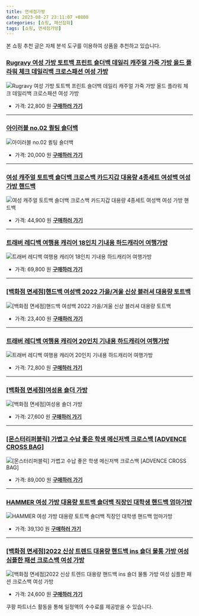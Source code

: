 ```yaml
---
title: 면세점가방
date: 2023-08-27 23:11:07 +0800
categories: [쇼핑, 패션잡화]
tags: [쇼핑, 면세점가방]
---
```

본 쇼핑 추천 글은 자체 분석 도구를 이용하여 상품을 추천하고 있습니다.
### [Rugravy 여성 가방 토트백 프린트 숄더백 데일리 캐주얼 가죽 가방 올드 플라워 체크 데일리백 크로스패션 여성 가방](https://link.coupang.com/re/AFFSDP?lptag=AF1030537&pageKey=7107437412&itemId=17757841265&vendorItemId=84922192251&traceid=V0-153-1c3a460183c74756&requestid=20230906231107309289515104&token=31850C%7CMIXED)
![Rugravy 여성 가방 토트백 프린트 숄더백 데일리 캐주얼 가죽 가방 올드 플라워 체크 데일리백 크로스패션 여성 가방](https://ads-partners.coupang.com/image1/lb3qlBvK3-bFy0wflS2iEtLdyMJ9rCDLTUgmMJAJZFVvCszYVFR_zbzGrc6-XI4LIQEBQ2OrsS5FU8HaIUm0Q-MshRE8dCndK6Ip_sLqGujBF-NXZJ3JEUNd-x7zwoLzICQyW5JBlmIjm4cTgyfYaht5088eXjuNv9ffogFVpPI-kRU8ewOsZYDob6dOSPKuAqz4EvPde5KjyWE8jYp5Dxnfv2OTKyidaDPgZWSP_LdHutj5j3ONT8sKlQSbBn1AxkKykDXR68sAvnwAiCH-HG7oaLgX3vULEJhFJLe03ynm)
- 가격: 22,800 원
[**구매하러 가기**](https://link.coupang.com/re/AFFSDP?lptag=AF1030537&pageKey=7107437412&itemId=17757841265&vendorItemId=84922192251&traceid=V0-153-1c3a460183c74756&requestid=20230906231107309289515104&token=31850C%7CMIXED)
---
### [아이러블 no.02 퀼팅 숄더백](https://link.coupang.com/re/AFFSDP?lptag=AF1030537&pageKey=7093300775&itemId=17683147401&vendorItemId=84848328973&traceid=V0-153-e8bc3650ee47a86c&clickBeacon=Ca%2Fplz9hAgMMtpKIkpW9hnib3ctPmJ2bSTpP8Ujel%2F%2BdRmQaKTlXb%2FAS%2Fgs%2FYMZXkBV5WTCTa1je25GPmHH9IzqAJpyIOFTSVk4SbRJih4ZvO%2FvrqCD7RCmplqb2VkTTd2TMJzelWcK1FeGAyFW7KhPtDL%2Fp%2BXvTBuMamR%2FchdhjwKCbUONevxpFi0SWSYQtXA%2BYMjMpffTqSqepnV6IKLoRszF6haAMJwcSNPYCMvDFZk2sg4%2B8ZpldCkJEj3Q%2FSmtN6aW6zhrc%2BgvBjV%2FBw8Gug3ZZIEE6C4qZYHn77SOXeDm0SDqXOxT7PvIB2B%2B238KIucdmfZ5Dt%2BMSF8wDWVZbGY98GoUKLsUUYhTXIo0DUSx4SpEtKrMLq%2FAdUjafqifuldl62LeWpH%2FQq%2BuufFw%2BwKKgXADvv5Rs6PrqD%2Ba2fRQCeUInyIjAI8NwwCdIZfGml56iPB6V1sGV7zyybCykL7fE%2BLA29%2BLH6OtK9EJJr1ouNDALoKMbvH4N%2FcJzO%2BOv2E3VET3YELQcOoSORTldW2n33Z%2BoCC7VKgF3HnlekDdb7VCVSGQ2tpmTL9lJNhwxtfxaRZAIdkqaYZjR6Rik8XG7KtnpedTaJ0GXOnFk9UEWq61g5DKYSIVu0k3%2BLidtLI5R8bbliEkvpgvU0Zd%2FB%2Bc4n3TXtAUscEOO20iv08YmtZTZgmU7rFv00D1nRd2WpEOvj6QQaekKbElAy6DFHgXhEUBO5VWC1H5ZlhGSkt53VAGkE%2FYvn4FAKpRr25vI5DYLmRRPOMiT2cK86B6DSP%2FQR3TtvfQjjqNUousdcZw5OyoQN6vXsfWm%2B0y3HNh2YBxIQcYbsK71100hQK2ilFOAGrl%2F07sW1m0sfyMhlMLyWkmZtYwdeFmCFQ%2Fo&requestid=20230906231107309289515104&token=31850C%7CMIXED)
![아이러블 no.02 퀼팅 숄더백](https://ads-partners.coupang.com/image1/pnhcTUgoVg8EaC6FpgMiCPEPufy9OeHicvVAv90lRSzXBX5P7pe4xquj3xjMGKkIiYvATy7ip-yb0bxnosQQLTP5i-kOkyMW93Y2cNfUBd8ZnKavZMIcfflqtSElWbcGGdAUKJQWxv3k-hhZcbEDyy9IgEb4hIYwY9akICGSX2UgBlMPV_ZN_rcLuh7SdGeRy0PyoxRwsbukUTr0fIMz1n9OcyhEP0nmM8cDCD49WL2j4CHeAfhMkgVnnKMzNoB5wRDnZXkAL3Yq_j5qJBQA4CawQRjeCA==)
- 가격: 20,000 원
[**구매하러 가기**](https://link.coupang.com/re/AFFSDP?lptag=AF1030537&pageKey=7093300775&itemId=17683147401&vendorItemId=84848328973&traceid=V0-153-e8bc3650ee47a86c&clickBeacon=Ca%2Fplz9hAgMMtpKIkpW9hnib3ctPmJ2bSTpP8Ujel%2F%2BdRmQaKTlXb%2FAS%2Fgs%2FYMZXkBV5WTCTa1je25GPmHH9IzqAJpyIOFTSVk4SbRJih4ZvO%2FvrqCD7RCmplqb2VkTTd2TMJzelWcK1FeGAyFW7KhPtDL%2Fp%2BXvTBuMamR%2FchdhjwKCbUONevxpFi0SWSYQtXA%2BYMjMpffTqSqepnV6IKLoRszF6haAMJwcSNPYCMvDFZk2sg4%2B8ZpldCkJEj3Q%2FSmtN6aW6zhrc%2BgvBjV%2FBw8Gug3ZZIEE6C4qZYHn77SOXeDm0SDqXOxT7PvIB2B%2B238KIucdmfZ5Dt%2BMSF8wDWVZbGY98GoUKLsUUYhTXIo0DUSx4SpEtKrMLq%2FAdUjafqifuldl62LeWpH%2FQq%2BuufFw%2BwKKgXADvv5Rs6PrqD%2Ba2fRQCeUInyIjAI8NwwCdIZfGml56iPB6V1sGV7zyybCykL7fE%2BLA29%2BLH6OtK9EJJr1ouNDALoKMbvH4N%2FcJzO%2BOv2E3VET3YELQcOoSORTldW2n33Z%2BoCC7VKgF3HnlekDdb7VCVSGQ2tpmTL9lJNhwxtfxaRZAIdkqaYZjR6Rik8XG7KtnpedTaJ0GXOnFk9UEWq61g5DKYSIVu0k3%2BLidtLI5R8bbliEkvpgvU0Zd%2FB%2Bc4n3TXtAUscEOO20iv08YmtZTZgmU7rFv00D1nRd2WpEOvj6QQaekKbElAy6DFHgXhEUBO5VWC1H5ZlhGSkt53VAGkE%2FYvn4FAKpRr25vI5DYLmRRPOMiT2cK86B6DSP%2FQR3TtvfQjjqNUousdcZw5OyoQN6vXsfWm%2B0y3HNh2YBxIQcYbsK71100hQK2ilFOAGrl%2F07sW1m0sfyMhlMLyWkmZtYwdeFmCFQ%2Fo&requestid=20230906231107309289515104&token=31850C%7CMIXED)
---
### [여성 캐주얼 토트백 숄더백 크로스백 카드지갑 대용량 4종세트 여성백 여성 가방 핸드백](https://link.coupang.com/re/AFFSDP?lptag=AF1030537&pageKey=7405561759&itemId=19176652938&vendorItemId=86587339160&traceid=V0-153-6488a65bdbc027e7&requestid=20230906231107309289515104&token=31850C%7CMIXED)
![여성 캐주얼 토트백 숄더백 크로스백 카드지갑 대용량 4종세트 여성백 여성 가방 핸드백](https://ads-partners.coupang.com/image1/GGi3y6BaXSAcXToeGB7pAnPCIKACGPdNWIo2JCQXbo64nlBwTf3OPgOPwFFpVZej3TdMUa5OzrTzwQXYEFDBINE56PWQKNVsC1cgpfsn8YbcpnpnVP4dXtjh1Snc0c3bVgiT3AhDzXwF7AYR8TNY6PlUeFZ5u3cpFZM3-hyDw8CEEKarY3e5E3V23Nx21-ASltarr0LWHYq96wi8D7DgzOm5v83EIc7No2vgwMaVEQHsGVov4L10nQiT5VTONuiJBn4iRBMbTSfYMF-AWDrG1IihCs4oP5b33FZUERxhHg==)
- 가격: 44,900 원
[**구매하러 가기**](https://link.coupang.com/re/AFFSDP?lptag=AF1030537&pageKey=7405561759&itemId=19176652938&vendorItemId=86587339160&traceid=V0-153-6488a65bdbc027e7&requestid=20230906231107309289515104&token=31850C%7CMIXED)
---
### [트래버 레디백 여행용 캐리어 18인치 기내용 하드캐리어 여행가방](https://link.coupang.com/re/AFFSDP?lptag=AF1030537&pageKey=7409571568&itemId=19195216269&vendorItemId=86312709973&traceid=V0-153-d4fedc5d43ea65d5&clickBeacon=Ca%2Fplz9hAgMMtpKIkpW9hnib3ctPmJ2bSTpP8Ujel%2F%2BdRmQaKTlXb%2FAS%2Fgs%2FYMZXkBV5WTCTa1je25GPmHH9IzqAJpyIOFTSVk4SbRJih4bJlZViUWl2EClvdG9CUSwld2TMJzelWcK1FeGAyFW7Kv4cu1ocVVvfAzTkd65qJfP4kMp1iAVdN9s3Ae2snzGWXA%2BYMjMpffTqSqepnV6IKLoRszF6haAMJwcSNPYCMvDFZk2sg4%2B8ZpldCkJEj3Q%2FSmtN6aW6zhrc%2BgvBjV%2FBw7upAjfmH%2FF19PJfAnTng8OEurJqOBeXeptD8Fq%2FSs1UwHBdNUfGtWt30s4%2Fea0sZzhPfzlBYUcPW9IyEJTcvqHueWWQGovesgRb2Oz6jx3g%2FuymWBLXy9Dopjrr0C%2BgxN%2Fv0763x6TVxIlD%2FO%2Fc7j1j1TQFxFbvCCDKcVYkOdPViUApZkugJ876MBdeQ4Bsdl7ZOU%2BHdoneN8wqNTwSQmPgpfK4vZKOKDtamsiW3VdSzG1tXAhjgyotTBaBnE3wEAV%2Fwm4pe1BK%2FbHehqqvXJwXJQXkCt5MDVW%2BnPoPxy%2BHmh3FxHJ5YZmfqgNiqm%2FzussvXHc72sDsnKQ4FoYwAzwXX4NP%2BT8J4Fs7U6oL%2BQhu1nSbn7aOdH%2FYAWeB7%2Fz89QppQbmO31%2BV99yaFOCN0SGaReu0%2BOpigwvLL2BxQm5G%2Bfo%2FCatBdMbu3kefnPAtUimkRohBEdDqdVZY0cwpC2k6x3L6x6nwdEcLnC4ulFLE3G6BKPuBLGnOQd1gEBCKr6DEgkvtFBf049p513kTqwIKnt3Dv84fKuvX9Y9%2BpxZuP1rgCKluxzpC6hwexW8SPBtUVHqLazOPbwiCBtw%2BaCxhEPzeu3MLJm2nYk5pF9LA&requestid=20230906231107309289515104&token=31850C%7CMIXED)
![트래버 레디백 여행용 캐리어 18인치 기내용 하드캐리어 여행가방](https://ads-partners.coupang.com/image1/dPWPw1OK6EYGPPdMdFxBMR58k7Jnp0g8DINVjg7rXrZjlAG7Qd4oo1OGHidV6rXTxY8zIBz9ofwNlGdvJEjPRC0tBRD9VGAKDHbBjCjOra-xv6ndbr8PemQQHGRAwP8IYjUoH4RmE9MUGBM-G7o53RhQaLbiQxcFrHhqxZJjS1DTocliHeUTsKQMNa3B8OxS3eL--0Z78-bm6y3xc56kkAH45ljG1HQrGjSaZzhEW1hBVl5qnwVN68neIALRQw1wg-nTEADzETIRZVnOsK3DQA5aV2NLs3TcYDsIyzahsmiO5cc1)
- 가격: 69,800 원
[**구매하러 가기**](https://link.coupang.com/re/AFFSDP?lptag=AF1030537&pageKey=7409571568&itemId=19195216269&vendorItemId=86312709973&traceid=V0-153-d4fedc5d43ea65d5&clickBeacon=Ca%2Fplz9hAgMMtpKIkpW9hnib3ctPmJ2bSTpP8Ujel%2F%2BdRmQaKTlXb%2FAS%2Fgs%2FYMZXkBV5WTCTa1je25GPmHH9IzqAJpyIOFTSVk4SbRJih4bJlZViUWl2EClvdG9CUSwld2TMJzelWcK1FeGAyFW7Kv4cu1ocVVvfAzTkd65qJfP4kMp1iAVdN9s3Ae2snzGWXA%2BYMjMpffTqSqepnV6IKLoRszF6haAMJwcSNPYCMvDFZk2sg4%2B8ZpldCkJEj3Q%2FSmtN6aW6zhrc%2BgvBjV%2FBw7upAjfmH%2FF19PJfAnTng8OEurJqOBeXeptD8Fq%2FSs1UwHBdNUfGtWt30s4%2Fea0sZzhPfzlBYUcPW9IyEJTcvqHueWWQGovesgRb2Oz6jx3g%2FuymWBLXy9Dopjrr0C%2BgxN%2Fv0763x6TVxIlD%2FO%2Fc7j1j1TQFxFbvCCDKcVYkOdPViUApZkugJ876MBdeQ4Bsdl7ZOU%2BHdoneN8wqNTwSQmPgpfK4vZKOKDtamsiW3VdSzG1tXAhjgyotTBaBnE3wEAV%2Fwm4pe1BK%2FbHehqqvXJwXJQXkCt5MDVW%2BnPoPxy%2BHmh3FxHJ5YZmfqgNiqm%2FzussvXHc72sDsnKQ4FoYwAzwXX4NP%2BT8J4Fs7U6oL%2BQhu1nSbn7aOdH%2FYAWeB7%2Fz89QppQbmO31%2BV99yaFOCN0SGaReu0%2BOpigwvLL2BxQm5G%2Bfo%2FCatBdMbu3kefnPAtUimkRohBEdDqdVZY0cwpC2k6x3L6x6nwdEcLnC4ulFLE3G6BKPuBLGnOQd1gEBCKr6DEgkvtFBf049p513kTqwIKnt3Dv84fKuvX9Y9%2BpxZuP1rgCKluxzpC6hwexW8SPBtUVHqLazOPbwiCBtw%2BaCxhEPzeu3MLJm2nYk5pF9LA&requestid=20230906231107309289515104&token=31850C%7CMIXED)
---
### [[백화점 면세점]핸드백 여성백 2022 가을/겨울 신상 블러셔 대용량 토트백](https://link.coupang.com/re/AFFSDP?lptag=AF1030537&pageKey=6420943847&itemId=13814590054&vendorItemId=81064861380&traceid=V0-153-63f08ff44a282a6e&requestid=20230906231107309289515104&token=31850C%7CMIXED)
![[백화점 면세점]핸드백 여성백 2022 가을/겨울 신상 블러셔 대용량 토트백](https://ads-partners.coupang.com/image1/inabX9eYdDfsCG4UiqbxI82g0QL9rzaxnwLSeC0jsM9rkD0k1YfFXxLFnLhOzgECzcXrQGLQmkXDjWWZAxOP65t-66E1-WXg7I8zJLpAh_4BoL-WW9GZy6raUZoWs_6jNBO8NtbAnVTOrLm-xD4TFzCBVnRvE3W-nvSUL2HebU7sQlFWWj-GUzaGoMsO4ArKtGUcjEpJ_U9jkgTb0uRrVaRWCHO5eQJl8VN56mML0WTbDzVe0AN4EHS77pleGFjM301wmN76un2QOhqzJpNDEkGXeYrNj5hqJW7gBcka4w==)
- 가격: 23,400 원
[**구매하러 가기**](https://link.coupang.com/re/AFFSDP?lptag=AF1030537&pageKey=6420943847&itemId=13814590054&vendorItemId=81064861380&traceid=V0-153-63f08ff44a282a6e&requestid=20230906231107309289515104&token=31850C%7CMIXED)
---
### [트래버 레디백 여행용 캐리어 20인치 기내용 하드캐리어 여행가방](https://link.coupang.com/re/AFFSDP?lptag=AF1030537&pageKey=7322419845&itemId=18783437750&vendorItemId=85914760873&traceid=V0-153-af94964bda856b2b&clickBeacon=Ca%2Fplz9hAgMMtpKIkpW9hnib3ctPmJ2bSTpP8Ujel%2F%2BdRmQaKTlXb%2FAS%2Fgs%2FYMZXkBV5WTCTa1je25GPmHH9IzqAJpyIOFTSVk4SbRJih4ayhU3tv2BCg9BfN%2B3f5WBfd2TMJzelWcK1FeGAyFW7KlW8nAHFkO2QyXTE5V%2Bpw%2FxLrI9pMSQJhY1jOUCx156PXA%2BYMjMpffTqSqepnV6IKLoRszF6haAMJwcSNPYCMvDFZk2sg4%2B8ZpldCkJEj3Q%2FSmtN6aW6zhrc%2BgvBjV%2FBw15%2FdzN7Z0%2FPbLywbdXEMcOKgWdSvtSjlf3Q5U0HuQ2u38KIucdmfZ5Dt%2BMSF8wDWVZbGY98GoUKLsUUYhTXIo3jugrMMu7b5fGWceVLaD1Jqifuldl62LeWpH%2FQq%2BuufFw%2BwKKgXADvv5Rs6PrqD%2BbzAjA9DHvN7APiXbMnRkVe0Ndo2O%2ByPefbl%2BvAOD9LsIhV4nPlaYXTMO9Zuc%2F07vIanwVbKiZvokKoEcey2wEiZXxCtb7vzMzM6oB1O9ilTwY1Z%2BhDM6rmVBI4OOMLsFqrAiX9kYI3HlZ8%2BryfOpNCmqdjAHcogznYt4N%2FjBgpeDAomAc%2FO3ECVYvYnUb86b029BK%2FQO0ZvNSrSufaq7tnEZ8uOPqkG%2FimHBQChT3Y9LQ26FOsF%2Fxy8odjkcYCFZ2p0mGpXEAEs%2BwnTTfmDHrJmtuj37NmjrDObDXeJOlMogJyy50CZGNHyXZKigM9cXcbGnL9%2FTvjP%2FC7Pp6EyFCJRklK%2FLjcgYh%2BC6f86BcFz42EsTzrPX6SYQSogSh2UbDsGsc0Zmuinwfrg7jhcNlsDFo2muobKW0557tlXLswj%2BaxBjpBcyRLDWJbc3bgno%2BzH%2BRRttXcbsRXzS1urgdk&requestid=20230906231107309289515104&token=31850C%7CMIXED)
![트래버 레디백 여행용 캐리어 20인치 기내용 하드캐리어 여행가방](https://ads-partners.coupang.com/image1/mTBR_48PcLj27UH5mUp6vvKEN_aTcs0GGBKiPaw0_o7z7RI8liMd_zvA-11Hl8E6VXZFMUJB8WmZdVKnF8qFvEpTgll6iahFHS6tjiUctWGfRRLJdUU3Mklvwf7lQBAGkCro9HGQcrH4jjj0fT_QItSYlMBs7W1WsuHfda7550YrWulMTZuGwf9xcDDybBOR8lFKsMnBAB1Gr7pynoqHIztXpyt-HAi3KY816cpOGvygzJV1bzbwrlxEYg80OU6muOH_FyRYzn4Dw3akFKgkAZlE5Ud4EiC-86XmPN2mZi0k-wxEZw==)
- 가격: 72,800 원
[**구매하러 가기**](https://link.coupang.com/re/AFFSDP?lptag=AF1030537&pageKey=7322419845&itemId=18783437750&vendorItemId=85914760873&traceid=V0-153-af94964bda856b2b&clickBeacon=Ca%2Fplz9hAgMMtpKIkpW9hnib3ctPmJ2bSTpP8Ujel%2F%2BdRmQaKTlXb%2FAS%2Fgs%2FYMZXkBV5WTCTa1je25GPmHH9IzqAJpyIOFTSVk4SbRJih4ayhU3tv2BCg9BfN%2B3f5WBfd2TMJzelWcK1FeGAyFW7KlW8nAHFkO2QyXTE5V%2Bpw%2FxLrI9pMSQJhY1jOUCx156PXA%2BYMjMpffTqSqepnV6IKLoRszF6haAMJwcSNPYCMvDFZk2sg4%2B8ZpldCkJEj3Q%2FSmtN6aW6zhrc%2BgvBjV%2FBw15%2FdzN7Z0%2FPbLywbdXEMcOKgWdSvtSjlf3Q5U0HuQ2u38KIucdmfZ5Dt%2BMSF8wDWVZbGY98GoUKLsUUYhTXIo3jugrMMu7b5fGWceVLaD1Jqifuldl62LeWpH%2FQq%2BuufFw%2BwKKgXADvv5Rs6PrqD%2BbzAjA9DHvN7APiXbMnRkVe0Ndo2O%2ByPefbl%2BvAOD9LsIhV4nPlaYXTMO9Zuc%2F07vIanwVbKiZvokKoEcey2wEiZXxCtb7vzMzM6oB1O9ilTwY1Z%2BhDM6rmVBI4OOMLsFqrAiX9kYI3HlZ8%2BryfOpNCmqdjAHcogznYt4N%2FjBgpeDAomAc%2FO3ECVYvYnUb86b029BK%2FQO0ZvNSrSufaq7tnEZ8uOPqkG%2FimHBQChT3Y9LQ26FOsF%2Fxy8odjkcYCFZ2p0mGpXEAEs%2BwnTTfmDHrJmtuj37NmjrDObDXeJOlMogJyy50CZGNHyXZKigM9cXcbGnL9%2FTvjP%2FC7Pp6EyFCJRklK%2FLjcgYh%2BC6f86BcFz42EsTzrPX6SYQSogSh2UbDsGsc0Zmuinwfrg7jhcNlsDFo2muobKW0557tlXLswj%2BaxBjpBcyRLDWJbc3bgno%2BzH%2BRRttXcbsRXzS1urgdk&requestid=20230906231107309289515104&token=31850C%7CMIXED)
---
### [[백화점 면세점]여성용 숄더 가방](https://link.coupang.com/re/AFFSDP?lptag=AF1030537&pageKey=6420929499&itemId=13814518662&vendorItemId=81064790486&traceid=V0-153-4889db1cf6a47589&requestid=20230906231107309289515104&token=31850C%7CMIXED)
![[백화점 면세점]여성용 숄더 가방](https://ads-partners.coupang.com/image1/oo4g4kP4XNUYj7slogcvnJlgjZhx_Af1XjQYLcFiKykUVgh0NopbA816sWouMf9rqTjgxeaMoqeNu4Il9NhI35zUbteCe1y9MsfmsUwFesLNVRY8m_lbS_-e9k_BgsuMm0IRyirB6jZOLyDjOdaJBmGEbKVOh4nMATC6HQAyTvAJugMfXQ5z6W3ISoVXrdGFQNve-H9xZY4-IQ2rRuIm5NN84pnp27esSo_IWk0wktboV2S0-qXt0WzjVFibgBWf_Fs17ytGa3EcZz8prSG5Dx4RNT1m8YkQyk5za04NwLHF)
- 가격: 27,600 원
[**구매하러 가기**](https://link.coupang.com/re/AFFSDP?lptag=AF1030537&pageKey=6420929499&itemId=13814518662&vendorItemId=81064790486&traceid=V0-153-4889db1cf6a47589&requestid=20230906231107309289515104&token=31850C%7CMIXED)
---
### [[몬스터리퍼블릭] 가볍고 수납 좋은 학생 메신저백 크로스백 [ADVENCE CROSS BAG]](https://link.coupang.com/re/AFFSDP?lptag=AF1030537&pageKey=7477900756&itemId=19526714197&vendorItemId=86618584561&traceid=V0-153-23fdf458f347f5fc&clickBeacon=Ca%2Fplz9hAgMMtpKIkpW9hnib3ctPmJ2bSTpP8Ujel%2F%2BdRmQaKTlXb%2FAS%2Fgs%2FYMZXkBV5WTCTa1je25GPmHH9IzqAJpyIOFTSVk4SbRJih4adgKjXR%2BJhW%2B6L9MIja6nDd2TMJzelWcK1FeGAyFW7KvhV%2FWqNQ9reHnjh6m8HF%2BcZJ3aozYIIQikLqBNMo6QtXA%2BYMjMpffTqSqepnV6IKLoRszF6haAMJwcSNPYCMvDFZk2sg4%2B8ZpldCkJEj3Q%2F1R36a9um6F6PBZtRXntpBSUEun2%2FZ%2F8mEXj1akSIalhbF2aqi2uYysT4uTMO1IJBmZr7N0%2Fa7zQcaCZ3h3vmHCk4ZvgzMGL8cjdYlj2g%2FCbUl9LEIoIyXvi4UuqVkjrsrWS96FEnfymD434udz%2FaGmAOG7hEnNdb%2BAQutLFbtWt84EWfNBYfvdCfLxXABlzjCTPn9D9ENljIIn35NP0vhCfDy9GSEgmYvvaBRj70l6tekDdb7VCVSGQ2tpmTL9lJo%2BTxTw9TMsDReqDyImEAMc87ekDdhWQp%2F2Zg243yDyrSmwgYroc4K9iKISTMm4hAvkmX6mdrEH0CvJQMeDw2PFG2uVVqs82GAjwhF4OgOCYKL%2BktvDe%2B8%2BulX8np%2FHyo%2FRjzPoTZDA3dHNSdpt819lI1DRGHJrR%2BjGTEdO6aozpq%2BrGKWqaNN20KlucKwR1skXNbj77c%2F%2BCqcOlO%2Bgvdez3RRKyDvuwXzWFxs67AEjN5LkPjXe9JDTyX7Y7Pe3wo3RAJR68klMkvsoEzI0yfDtjWpx%2FNhf%2FIE%2BvL%2FtSc4GYklfg8CKYZ%2Bsr065pe7fIy95rXuiJ8GMPqA58grsPC4GybkSew2orPK4ESMblGADsN9VYv8cwKYQuXvI%2FOhqb9&requestid=20230906231107309289515104&token=31850C%7CMIXED)
![[몬스터리퍼블릭] 가볍고 수납 좋은 학생 메신저백 크로스백 [ADVENCE CROSS BAG]](https://ads-partners.coupang.com/image1/5uw2teqh4dkkicKl5hXQtths_OQ04K1BJcTltw9c8_EXmdY_w4ZZTMfQdWZQS-wjRFwhALv6mu9xKpZERLbojRvjQog8TkCPTsWIkCzakmnkAIH7E9uYXla4ocYC-a5RHB6aPyFyS3_SKB9aakKynJX9CloCQX9VCRNeP23QLGb-byzjnyErtTSJnQ-yGWKvTms8EvR7TF2Y9SRAFUhxTNwCm0TASYBrmUTrJxJiiad6L6HJHU3rccCQjwHB4GOg2XmvqBBX0EbfCRxxyUQYgn3Za5o0BZbfd_DD10Np3yZp4wqj)
- 가격: 89,000 원
[**구매하러 가기**](https://link.coupang.com/re/AFFSDP?lptag=AF1030537&pageKey=7477900756&itemId=19526714197&vendorItemId=86618584561&traceid=V0-153-23fdf458f347f5fc&clickBeacon=Ca%2Fplz9hAgMMtpKIkpW9hnib3ctPmJ2bSTpP8Ujel%2F%2BdRmQaKTlXb%2FAS%2Fgs%2FYMZXkBV5WTCTa1je25GPmHH9IzqAJpyIOFTSVk4SbRJih4adgKjXR%2BJhW%2B6L9MIja6nDd2TMJzelWcK1FeGAyFW7KvhV%2FWqNQ9reHnjh6m8HF%2BcZJ3aozYIIQikLqBNMo6QtXA%2BYMjMpffTqSqepnV6IKLoRszF6haAMJwcSNPYCMvDFZk2sg4%2B8ZpldCkJEj3Q%2F1R36a9um6F6PBZtRXntpBSUEun2%2FZ%2F8mEXj1akSIalhbF2aqi2uYysT4uTMO1IJBmZr7N0%2Fa7zQcaCZ3h3vmHCk4ZvgzMGL8cjdYlj2g%2FCbUl9LEIoIyXvi4UuqVkjrsrWS96FEnfymD434udz%2FaGmAOG7hEnNdb%2BAQutLFbtWt84EWfNBYfvdCfLxXABlzjCTPn9D9ENljIIn35NP0vhCfDy9GSEgmYvvaBRj70l6tekDdb7VCVSGQ2tpmTL9lJo%2BTxTw9TMsDReqDyImEAMc87ekDdhWQp%2F2Zg243yDyrSmwgYroc4K9iKISTMm4hAvkmX6mdrEH0CvJQMeDw2PFG2uVVqs82GAjwhF4OgOCYKL%2BktvDe%2B8%2BulX8np%2FHyo%2FRjzPoTZDA3dHNSdpt819lI1DRGHJrR%2BjGTEdO6aozpq%2BrGKWqaNN20KlucKwR1skXNbj77c%2F%2BCqcOlO%2Bgvdez3RRKyDvuwXzWFxs67AEjN5LkPjXe9JDTyX7Y7Pe3wo3RAJR68klMkvsoEzI0yfDtjWpx%2FNhf%2FIE%2BvL%2FtSc4GYklfg8CKYZ%2Bsr065pe7fIy95rXuiJ8GMPqA58grsPC4GybkSew2orPK4ESMblGADsN9VYv8cwKYQuXvI%2FOhqb9&requestid=20230906231107309289515104&token=31850C%7CMIXED)
---
### [HAMMER 여성 가방 대용량 토트백 숄더백  직장인  대학생 핸드백 엄마가방](https://link.coupang.com/re/AFFSDP?lptag=AF1030537&pageKey=7462882109&itemId=19455977062&vendorItemId=86579309148&traceid=V0-153-ce4d3e6948fe83df&requestid=20230906231107309289515104&token=31850C%7CMIXED)
![HAMMER 여성 가방 대용량 토트백 숄더백  직장인  대학생 핸드백 엄마가방](https://ads-partners.coupang.com/image1/O0NeJ9xlX1r9TgFIO-S-MqNZlldWebmPaiOVRI48jNtzkO819vGPADzKIphbTOyw5WwnuGTIwasmrcVZ-V8mOjzVN0022LD8EChyJ0wGz6Kw8zHslDx4fXe_TOH3_sJQFMUidzO8bSUeUYKhAuPyapayHrS7ii7w0Iz-bS-QOapMn_EmN__riXUki_YHFxWY1nYPnqyZ6hh6f3NMiJLTX84Y4Fo0VRUwQnwvr5WFFef6-FkSQuHbNt7_0-KXcBQmHPNTl18Z-9QztX4a_vsGsiulfKJMo7XxJ-d4rSZiNA==)
- 가격: 39,130 원
[**구매하러 가기**](https://link.coupang.com/re/AFFSDP?lptag=AF1030537&pageKey=7462882109&itemId=19455977062&vendorItemId=86579309148&traceid=V0-153-ce4d3e6948fe83df&requestid=20230906231107309289515104&token=31850C%7CMIXED)
---
### [[백화점 면세점]2022 신상 트렌드 대용량 핸드백 ins 숄더 물통 가방 여성 심플한 패션 크로스백 여성 가방](https://link.coupang.com/re/AFFSDP?lptag=AF1030537&pageKey=6420940990&itemId=13814578910&vendorItemId=81064850339&traceid=V0-153-0ffb8f877a803e18&requestid=20230906231107309289515104&token=31850C%7CMIXED)
![[백화점 면세점]2022 신상 트렌드 대용량 핸드백 ins 숄더 물통 가방 여성 심플한 패션 크로스백 여성 가방](https://ads-partners.coupang.com/image1/I5dezBfmgsFi2Wq8I5mr8nS7Ud7sdogAlacvqP1B8NEvWzkI0tZZPj4avI5N2LKxTlM4uZFZvBesWRlG0xKU9WIuLefuWMF6paQYF56givot2tb9OSXFgCz2CLacmatcC5VcUFBRheaPEtwKPyXeO1hIr4BRqqFxz4gCy1vj4pizd4atTjzzYVqUxienX8gbXit0y3tGDDSjB3rAOmqdRbh5-T4pDpHWc0kub6wnNKDyy-O4Y48vNnvLRp-zmep8r3ySdXYYyLYWGx-v9AmcPVVn5RgYozJCP0ssRkN_Fg==)
- 가격: 24,600 원
[**구매하러 가기**](https://link.coupang.com/re/AFFSDP?lptag=AF1030537&pageKey=6420940990&itemId=13814578910&vendorItemId=81064850339&traceid=V0-153-0ffb8f877a803e18&requestid=20230906231107309289515104&token=31850C%7CMIXED)


쿠팡 파트너스 활동을 통해 일정액의 수수료를 제공받을 수 있습니다.
